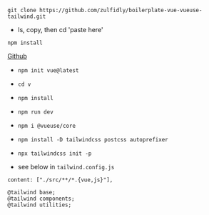 ```
git clone https://github.com/zulfidly/boilerplate-vue-vueuse-tailwind.git
```
- ls, copy, then cd 'paste here'
```
npm install
```
[Github](https://github.com/zulfidly/boilerplate-vue-vueuse-tailwind) 

- ```npm init vue@latest```
- ```cd v```
- ```npm install```
- ```npm run dev```
- ```npm i @vueuse/core```


- ```npm install -D tailwindcss postcss autoprefixer```
- ```npx tailwindcss init -p```
- see below in ```tailwind.config.js```
```
content: ["./src/**/*.{vue,js}"],
```

```
@tailwind base;
@tailwind components;
@tailwind utilities;
```






